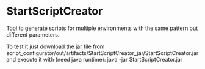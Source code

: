 # StartScriptCreator

Tool to generate scripts for multiple environments with the same pattern but different parameters.

To test it just download the jar file from script_configurator/out/artifacts/StartScriptCreator_jar/StartScriptCreator.jar and execute it with (need java runtime): java -jar StartScriptCreator.jar
